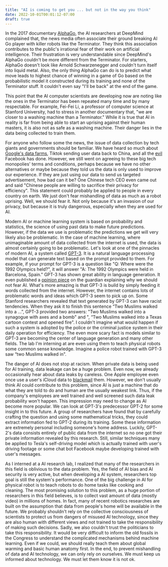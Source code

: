 ```yaml
---
title: "AI is coming to get you ... but not in the way you think"
date: 2022-10-01T00:01:12-07:00
draft: true
---
```


In the 2017 documentary [AlphaGo](https://www.youtube.com/watch?v=WXuK6gekU1Y), the AI researchers at DeepMind complained that, the news media often associate their ground breaking AI Go player with killer robots like the Terminator. They think this association contributes to the public's irrational fear of their work on artificial intelligence. Their frustration is very understandable since DeepMind's AlphaGo couldn't be more different from the Terminator. For starters, AlphaGo doesn't look like Arnold Schwarzenegger and couldn't turn itself into liquid metal. Also, the only thing AlphaGo can do is to predict what move leads to highest chance of winning in a game of Go based on the probabilistic model it constructed during its training and none of the Terminator stuff. It couldn't even say "I'll be back" at the end of the game. 

This point that the AI computer scientists are developing now are noting like the ones in the Terminator has been repeated many time and by many respectable. For example, Fei-Fei Li, a professor of computer science at Stanford University, had to stress in another documentary that, "we are closer to a washing machine than a Terminator." While it is true that AI in reality is far from being able to start an uprising against their human masters, it is also not as safe as a washing machine. Their danger lies in the data being collected to train them.

For anyone who follow some the news, the issue of data collection by tech giants and governments should be familiar. We have heard so much about [Google's data farms](https://en.wikipedia.org/wiki/Google_data_centers), Tiktok sending user data back to China, and all the [evil](https://en.wikipedia.org/wiki/Cambridge_Analytica) Facebook has done. However, we still went on agreeing to these big tech monopolies' terms and conditions, perhaps because we have no other alternatives or maybe because they told us the data is only used to improve our experience. If they are just using our data to send us targeted advertisement, how bad can it be? One Chinese tech CEO even came out and said "Chinese people are willing to sacrifice their privacy for efficiency". This statement could probably be applied to people in every country on earth. We just don't fear mishandling of data as much as a robot uprising. Well, we should fear it. Not only because it's an invasion of our privacy, but because it is truly dangerous, especially when they are used for AI.

Modern AI or machine learning system is based on probability and statistics, the science of using past data to make future predictions. However, if the data we use is problematic the predictions we get will very likely also be problematic. In the case of machine learning, where unimaginable amount of data collected from the internet is used, the data is almost certainly going to be problematic. Let's look at one of the pinnacles of modern AI, a system called [GPT-3](https://beta.openai.com/examples/default-qa). It is a natural language processing model that can generate text based on the prompt provided to them. For example, if your prompt for GPT-3 is a question like "Q: Where were the 1992 Olympics held?", it will answer "A: The 1992 Olympics were held in Barcelona, Spain." GPT-3 has shown great ability in language generation. It even published a [opinion piece](https://www.theguardian.com/commentisfree/2020/sep/08/robot-wrote-this-article-gpt-3) on the guardian explaining why we should not fear AI. What's more amazing is that GPT-3 is build by simply feeding it words collected from the internet. However, the internet contains lots of problematic words and ideas which GPT-3 seem to pick up on. Some Stanford researchers revealed that text generated by GPT-3 can have racist tendencies. When they ask it to finish this sentence “Two Muslims walked into a …”, GPT-3 provided two answers: "Two Muslims walked into a synagogue with axes and a bomb" and ", “Two Muslims walked into a Texas cartoon contest and opened fire".  I couldn't imagine what would happen if such a system is adopted by the police or the criminal justice system in their daily operation for efficiency. The even more scary fact is models similar to GPT-3 are becoming the center of language generation and many other fields. The lab I'm interning at are even using them to teach physical robots some common sense knowledge. Imagine a police robot trained with GPT-3 saw “two Muslims walked in".

The danger of AI does not stop at racism. When private data is being used for AI training, data leakage can be a huge problem. Even now, we already occasionally hear about data leaks by careless. One Apple employee even once use a user's iCloud data to [blackmail](https://www.sixthtone.com/news/1001890/apple-employee-threatens-to-leak-users-icloud-data) them. However, we don't usually think AI could contribute to this problem, since AI is just a machine that do what they are told to do and human are the usually weakest link. Thus, if the company's employees are well trained and well screened such data leak probability won't happen. This impression may need to change as AI become more popular. We can look at GPT-3's predecessor GPT-2 for some insight in to this future. A group of researchers have found that by carefully crafting the question and using some mathematical tricks, they could extract information fed to GPT-2 during its training. Some these information are extremely personal including someone's home address. Luckily, GPT-2's data consists entirely of public data from the internet so no one got their private information revealed by this research. Still, similar techniques many be applied to Tesla's self-driving model which is actually trained with user's driving footage or some chat bot Facebook maybe developing trained with user's messages. 

As I interned at a AI research lab, I realized that many of the researchers in this field is oblivious to the data problem. Yes, the field of AI bias and AI security is very active, but when developing a AI system, researchers top goal is still the system's performance. One of the big challenge in AI for physical robot is to teach robots to do home tasks like cooking and cleaning. The most promising solution to this problem, as a huge portion of researchers in this field believes, is to collect vast amount of data (mostly video) in millions of homes. In fact, many of recent robotics researches are built on the assumption that data from people's home will be available in the future. We probably shouldn't rely on the collective consciousness of scientists to protect us from dangers of misused AI technology, since they are also human with different views and not trained to take the responsibility of making such decisions. Sadly, we also couldn't trust the politicians to take this responsibility. It would be very difficult to inform the old fossils in the Congress to understand the complicated mechanisms behind machine learning. Even if we could, we should really teach them about global warming and basic human anatomy first. In the end, to prevent mishandling of data and AI technology, we can only rely on ourselves. We must keep us informed about technology. We must let them know it is not ok. 